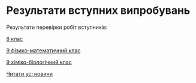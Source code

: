 # Результати вступних випробувань

Результати перевірки робіт вступників:

[8 клас](/files/blog/вступ-до-ліцею-2023/вступ-8-клас-2023.pdf)

[9 фізико-математичний клас](/files/blog/вступ-до-ліцею-2023/вступ-9-клас-ф-м-2023.pdf)

[9 хіміко-біологічний клас](/files/blog/вступ-до-ліцею-2023/вступ-9-клас-х-б-2023.pdf)



[Читати усі новини](/news)

